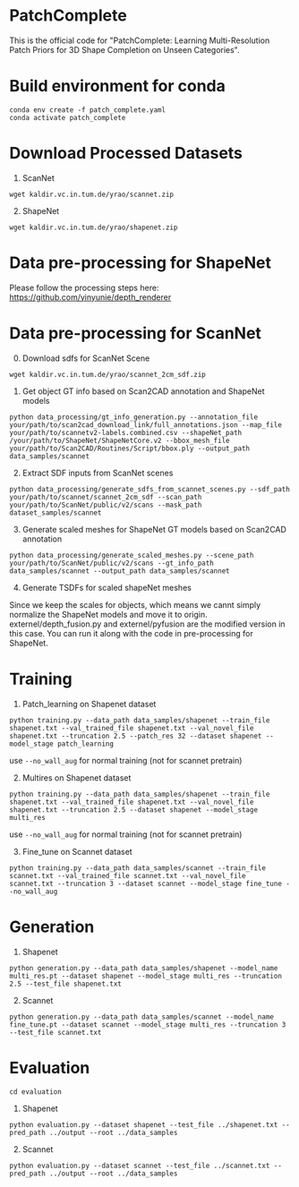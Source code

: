 # PatchComplete
This is the official code for "PatchComplete: Learning Multi-Resolution Patch Priors for 3D Shape Completion on Unseen Categories".

# Build environment for conda
```
conda env create -f patch_complete.yaml
conda activate patch_complete
```

# Download Processed Datasets

1. ScanNet
```
wget kaldir.vc.in.tum.de/yrao/scannet.zip
```

2. ShapeNet 
```
wget kaldir.vc.in.tum.de/yrao/shapenet.zip
```

# Data pre-processing for ShapeNet

Please follow the processing steps here: https://github.com/yinyunie/depth_renderer

# Data pre-processing for ScanNet

0. Download sdfs for ScanNet Scene
```
wget kaldir.vc.in.tum.de/yrao/scannet_2cm_sdf.zip
```

1. Get object GT info based on Scan2CAD annotation and ShapeNet models
```
python data_processing/gt_info_generation.py --annotation_file your/path/to/scan2cad_download_link/full_annotations.json --map_file your/path/to/scannetv2-labels.combined.csv --shapeNet_path /your/path/to/ShapeNet/ShapeNetCore.v2 --bbox_mesh_file your/path/to/Scan2CAD/Routines/Script/bbox.ply --output_path data_samples/scannet
```

2. Extract SDF inputs from ScanNet scenes
```
python data_processing/generate_sdfs_from_scannet_scenes.py --sdf_path your/path/to/scannet/scannet_2cm_sdf --scan_path your/path/to/ScanNet/public/v2/scans --mask_path dataset_samples/scannet
``` 

3. Generate scaled meshes for ShapeNet GT models based on Scan2CAD annotation
```
python data_processing/generate_scaled_meshes.py --scene_path your/path/to/ScanNet/public/v2/scans --gt_info_path data_samples/scannet --output_path data_samples/scannet
```

4. Generate TSDFs for scaled shapeNet meshes

Since we keep the scales for objects, which means we cannt simply normalize the ShapeNet models and move it to origin. 
externel/depth_fusion.py and externel/pyfusion are the modified version in this case. You can run it along with the code in pre-processing for ShapeNet.

# Training

1. Patch_learning on Shapenet dataset
```
python training.py --data_path data_samples/shapenet --train_file shapenet.txt --val_trained_file shapenet.txt --val_novel_file shapenet.txt --truncation 2.5 --patch_res 32 --dataset shapenet --model_stage patch_learning
```
use `--no_wall_aug` for normal training (not for scannet pretrain)

2. Multires on Shapenet dataset
```
python training.py --data_path data_samples/shapenet --train_file shapenet.txt --val_trained_file shapenet.txt --val_novel_file shapenet.txt --truncation 2.5 --dataset shapenet --model_stage multi_res
```
use `--no_wall_aug` for normal training (not for scannet pretrain)

3. Fine_tune on Scannet dataset
```
python training.py --data_path data_samples/scannet --train_file scannet.txt --val_trained_file scannet.txt --val_novel_file scannet.txt --truncation 3 --dataset scannet --model_stage fine_tune --no_wall_aug
```

# Generation

1. Shapenet
```
python generation.py --data_path data_samples/shapenet --model_name multi_res.pt --dataset shapenet --model_stage multi_res --truncation 2.5 --test_file shapenet.txt
```
2. Scannet
```
python generation.py --data_path data_samples/scannet --model_name fine_tune.pt --dataset scannet --model_stage multi_res --truncation 3 --test_file scannet.txt
```

# Evaluation
```
cd evaluation
```
1. Shapenet
```
python evaluation.py --dataset shapenet --test_file ../shapenet.txt --pred_path ../output --root ../data_samples
```
2. Scannet
```
python evaluation.py --dataset scannet --test_file ../scannet.txt --pred_path ../output --root ../data_samples
```
